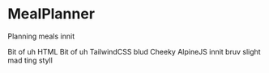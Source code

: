 # MealPlanner
Planning meals innit

Bit of uh HTML
Bit of uh TailwindCSS blud
Cheeky AlpineJS innit bruv
slight mad ting
styll
